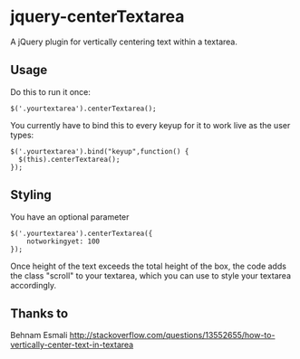 # jquery-centerTextarea

A jQuery plugin for vertically centering text within a textarea.

## Usage

Do this to run it once:

    $('.yourtextarea').centerTextarea();
    
You currently have to bind this to every keyup for it to work live as the user types:

    $('.yourtextarea').bind("keyup",function() {
      $(this).centerTextarea();
    });

## Styling

You have an optional parameter

    $('.yourtextarea').centerTextarea({
        notworkingyet: 100
    });
    
Once height of the text exceeds the total height of the box, the code adds the class "scroll" to your textarea, which you can use to style your textarea accordingly.

## Thanks to

Behnam Esmali
http://stackoverflow.com/questions/13552655/how-to-vertically-center-text-in-textarea
